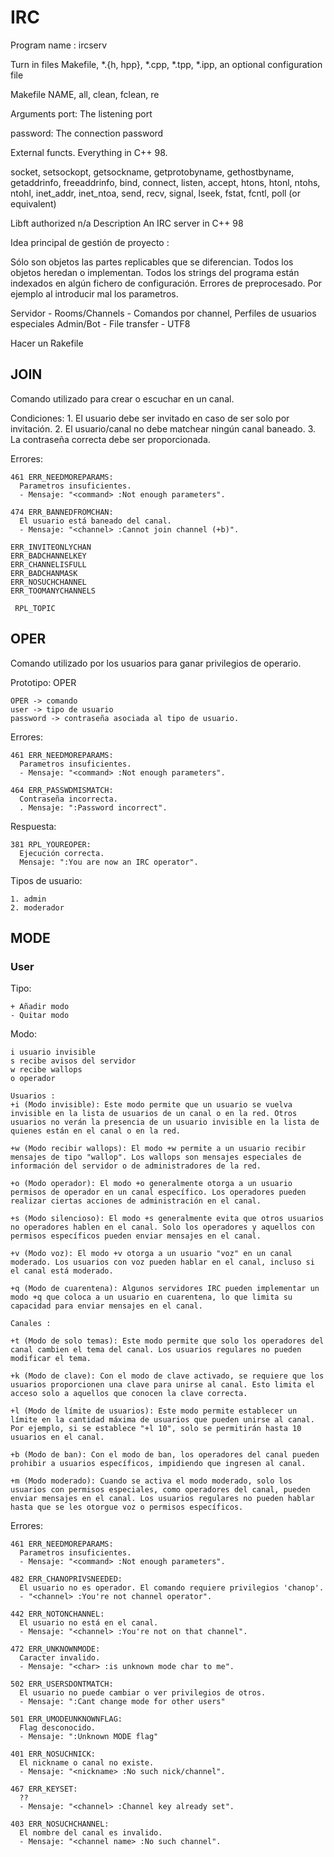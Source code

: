 # IRC
Program name : ircserv

Turn in files Makefile, *.{h, hpp}, *.cpp, *.tpp, *.ipp, an optional configuration file

Makefile NAME, all, clean, fclean, re

Arguments port: The listening port

password: The connection password

External functs. Everything in C++ 98.

socket, setsockopt, getsockname, getprotobyname,
gethostbyname, getaddrinfo, freeaddrinfo, bind,
connect, listen, accept, htons, htonl, ntohs,
ntohl, inet_addr, inet_ntoa, send, recv, signal,
lseek, fstat, fcntl, poll (or equivalent)
  
Libft authorized n/a
Description An IRC server in C++ 98


Idea principal de gestión de proyecto :

Sólo son objetos las partes replicables que se diferencian.
Todos los objetos heredan o implementan. 
Todos los strings del programa están indexados en algún fichero de configuración.
Errores de preprocesado. Por ejemplo al introducir mal los parametros.

Servidor - Rooms/Channels - Comandos por channel, Perfiles de usuarios especiales Admin/Bot - File transfer - UTF8


Hacer un Rakefile

## JOIN

  Comando utilizado para crear o escuchar en un canal.

  Condiciones:
    1. El usuario debe ser invitado en caso de ser solo por invitación.
    2. El usuario/canal no debe matchear ningún canal baneado.
    3. La contraseña correcta debe ser proporcionada.

  Errores:

    461 ERR_NEEDMOREPARAMS:
      Parametros insuficientes.
      - Mensaje: "<command> :Not enough parameters".
      
    474 ERR_BANNEDFROMCHAN:
      El usuario está baneado del canal.
      - Mensaje: "<channel> :Cannot join channel (+b)".
      
    ERR_INVITEONLYCHAN
    ERR_BADCHANNELKEY
    ERR_CHANNELISFULL
    ERR_BADCHANMASK
    ERR_NOSUCHCHANNEL
    ERR_TOOMANYCHANNELS
     
     RPL_TOPIC


## OPER

  Comando utilizado por los usuarios para ganar privilegios de operario.

  Prototipo: OPER <user> <password>

    OPER -> comando
    user -> tipo de usuario
    password -> contraseña asociada al tipo de usuario.

  Errores:

    461 ERR_NEEDMOREPARAMS:
      Parametros insuficientes.
      - Mensaje: "<command> :Not enough parameters".

    464 ERR_PASSWDMISMATCH:
      Contraseña incorrecta.
      . Mensaje: ":Password incorrect".

  Respuesta:

    381 RPL_YOUREOPER:
      Ejecución correcta.
      Mensaje: ":You are now an IRC operator".

  Tipos de usuario:

    1. admin
    2. moderador

## MODE

### User

  Tipo:

    + Añadir modo
    - Quitar modo

  Modo:

    i usuario invisible
    s recibe avisos del servidor
    w recibe wallops
    o operador

    Usuarios :
    +i (Modo invisible): Este modo permite que un usuario se vuelva invisible en la lista de usuarios de un canal o en la red. Otros usuarios no verán la presencia de un usuario invisible en la lista de quienes están en el canal o en la red.

    +w (Modo recibir wallops): El modo +w permite a un usuario recibir mensajes de tipo "wallop". Los wallops son mensajes especiales de información del servidor o de administradores de la red.

    +o (Modo operador): El modo +o generalmente otorga a un usuario permisos de operador en un canal específico. Los operadores pueden realizar ciertas acciones de administración en el canal.

    +s (Modo silencioso): El modo +s generalmente evita que otros usuarios no operadores hablen en el canal. Solo los operadores y aquellos con permisos específicos pueden enviar mensajes en el canal.

    +v (Modo voz): El modo +v otorga a un usuario "voz" en un canal moderado. Los usuarios con voz pueden hablar en el canal, incluso si el canal está moderado.

    +q (Modo de cuarentena): Algunos servidores IRC pueden implementar un modo +q que coloca a un usuario en cuarentena, lo que limita su capacidad para enviar mensajes en el canal.

    Canales :

    +t (Modo de solo temas): Este modo permite que solo los operadores del canal cambien el tema del canal. Los usuarios regulares no pueden modificar el tema.

    +k (Modo de clave): Con el modo de clave activado, se requiere que los usuarios proporcionen una clave para unirse al canal. Esto limita el acceso solo a aquellos que conocen la clave correcta.

    +l (Modo de límite de usuarios): Este modo permite establecer un límite en la cantidad máxima de usuarios que pueden unirse al canal. Por ejemplo, si se establece "+l 10", solo se permitirán hasta 10 usuarios en el canal.

    +b (Modo de ban): Con el modo de ban, los operadores del canal pueden prohibir a usuarios específicos, impidiendo que ingresen al canal.

    +m (Modo moderado): Cuando se activa el modo moderado, solo los usuarios con permisos especiales, como operadores del canal, pueden enviar mensajes en el canal. Los usuarios regulares no pueden hablar hasta que se les otorgue voz o permisos específicos.

  Errores:

    461 ERR_NEEDMOREPARAMS:
      Parametros insuficientes.
      - Mensaje: "<command> :Not enough parameters".
    
    482 ERR_CHANOPRIVSNEEDED:
      El usuario no es operador. El comando requiere privilegios 'chanop'.
      - "<channel> :You're not channel operator".

    442 ERR_NOTONCHANNEL:
      El usuario no está en el canal.
      - Mensaje: "<channel> :You're not on that channel".

    472 ERR_UNKNOWNMODE:
      Caracter invalido.
      - Mensaje: "<char> :is unknown mode char to me".

    502 ERR_USERSDONTMATCH:
      El usuario no puede cambiar o ver privilegios de otros.
      - Mensaje: ":Cant change mode for other users"

    501 ERR_UMODEUNKNOWNFLAG:
      Flag desconocido.
      - Mensaje: ":Unknown MODE flag"

    401 ERR_NOSUCHNICK:
      El nickname o canal no existe.
      - Mensaje: "<nickname> :No such nick/channel".

    467 ERR_KEYSET:
      ??
      - Mensaje: "<channel> :Channel key already set".

    403 ERR_NOSUCHCHANNEL:
      El nombre del canal es invalido.
      - Mensaje: "<channel name> :No such channel".      
      
